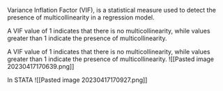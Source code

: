 Variance Inflation Factor (VIF), is a statistical measure used to detect the presence of multicollinearity in a regression model.

A VIF value of 1 indicates that there is no multicollinearity, while values greater than 1 indicate the presence of multicollinearity. 

A VIF value of 1 indicates that there is no multicollinearity, while values greater than 1 indicate the presence of multicollinearity. 
![[Pasted image 20230417170639.png]]


In STATA
![[Pasted image 20230417170927.png]]
